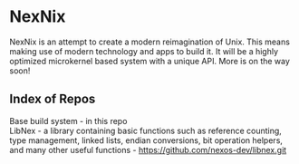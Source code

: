 # NexNix
NexNix is an attempt to create a modern reimagination of Unix. This means making use of modern technology and apps to build it. It will be a highly optimized microkernel based system with a unique API. More is on the way soon!

## Index of Repos
Base build system - in this repo<br>
LibNex - a library containing basic functions such as reference counting, type management, linked lists, endian conversions, bit operation helpers, and many other useful functions - https://github.com/nexos-dev/libnex.git
